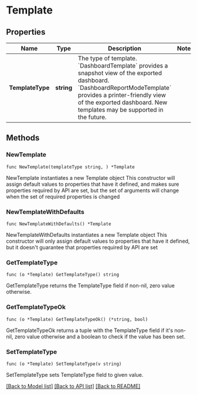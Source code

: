 # Template

## Properties

Name | Type | Description | Notes
------------ | ------------- | ------------- | -------------
**TemplateType** | **string** | The type of template. &#x60;DashboardTemplate&#x60; provides a snapshot view of the exported dashboard. &#x60;DashboardReportModeTemplate&#x60; provides a printer-friendly view of the exported dashboard. New templates may be supported in the future. | 

## Methods

### NewTemplate

`func NewTemplate(templateType string, ) *Template`

NewTemplate instantiates a new Template object
This constructor will assign default values to properties that have it defined,
and makes sure properties required by API are set, but the set of arguments
will change when the set of required properties is changed

### NewTemplateWithDefaults

`func NewTemplateWithDefaults() *Template`

NewTemplateWithDefaults instantiates a new Template object
This constructor will only assign default values to properties that have it defined,
but it doesn't guarantee that properties required by API are set

### GetTemplateType

`func (o *Template) GetTemplateType() string`

GetTemplateType returns the TemplateType field if non-nil, zero value otherwise.

### GetTemplateTypeOk

`func (o *Template) GetTemplateTypeOk() (*string, bool)`

GetTemplateTypeOk returns a tuple with the TemplateType field if it's non-nil, zero value otherwise
and a boolean to check if the value has been set.

### SetTemplateType

`func (o *Template) SetTemplateType(v string)`

SetTemplateType sets TemplateType field to given value.



[[Back to Model list]](../README.md#documentation-for-models) [[Back to API list]](../README.md#documentation-for-api-endpoints) [[Back to README]](../README.md)


